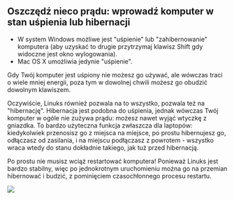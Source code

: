 ﻿

<div id="corps">

<h2>Oszczędź nieco prądu: wprowadź komputer w stan uśpienia lub hibernacji</h2>

<ul>
<li>W system Windows możliwe jest "uśpienie" lub "zahibernowanie" komputera (aby
uzyskać to drugie przytrzymaj klawisz Shift gdy widoczne jest okno
wylogowania).</li>
<li>Mac OS X umożliwia jedynie "uśpienie".</li>
</ul>

Gdy Twój komputer jest uśpiony nie możesz go używać, ale wówczas traci
o wiele mniej energii, poza tym w dowolnej chwili możesz go obudzić
dowolnym klawiszem.

Oczywiście, Linuks również pozwala na to wszystko, pozwala też na
"hibernację". Hibernacja jest podobna do uśpienia, jednak wówczas Twój
komputer w ogóle nie zużywa prądu: możesz nawet wyjąć wtyczkę z gniazdka.
To bardzo użyteczna funkcja zwłaszcza dla laptopów: kiedykolwiek przenosisz
go z miejsca na miejsce, po prostu hibernujesz go, odłączasz od zasilania,
i na miejscu podłączasz z powrotem - wszystko wraca wtedy do stanu dokładnie
takiego, jak tuż przed hibernacją.

Po prostu nie musisz wciąż restartować komputera! Ponieważ Linuks jest
bardzo stabilny, więc po jednokrotnym uruchomieniu można go na przemian
hibernować i budzić, z pominięciem czasochłonnego procesu restartu.

<img src="Images/suspend_hibernate_thumb.png" />

</div>


